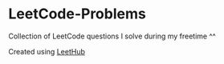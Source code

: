 # LeetCode-Problems
Collection of LeetCode questions I solve during my freetime ^^

Created using [LeetHub](https://github.com/QasimWani/LeetHub)

